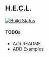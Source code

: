 ## H.E.C.L.

[![Build Status](https://travis-ci.org/piscis/hecl.svg?branch=master)](https://travis-ci.org/piscis/hecl)

#### TODOs
  * Add README
  * ADD Examples
